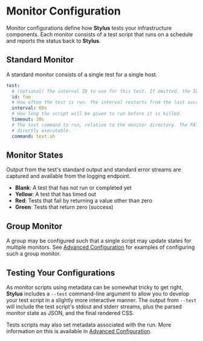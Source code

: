 # Monitor Configuration

Monitor configurations define how **Stylus** tests your infrastructure components. Each monitor consists of a test script that runs on a schedule and reports the status back to **Stylus**.

## Standard Monitor

A standard monitor consists of a single test for a single host.

```yaml
test:
  # (optional) The internal ID to use for this test. If omitted, the ID is inferred from the monitor directory's name.
  id: foo
  # How often the test is run. The interval restarts from the last success or failure of the test.
  interval: 60s
  # How long the script will be given to run before it is killed.
  timeout: 30s
  # The test command to run, relative to the monitor directory. The PATH is not used and the file must be
  # directly executable.
  command: test.sh
```

## Monitor States

Output from the test's standard output and standard error streams are captured and available from the logging endpoint.

- **Blank**: A test that has not run or completed yet
- **Yellow**: A test that has timed out
- **Red**: Tests that fail by returning a value other than zero
- **Green**: Tests that return zero (success)

## Group Monitor

A group may be configured such that a single script may update states for multiple monitors. See [Advanced Configuration](../advanced.md) for examples of configuring such a group monitor.

## Testing Your Configurations

As monitor scripts using metadata can be somewhat tricky to get right, **Stylus** includes a `--test` command-line argument to allow you to develop your test script in a slightly more interactive manner. The output from `--test` will include the test script's stdout and stderr streams, plus the parsed monitor state as JSON, and the final rendered CSS.

Tests scripts may also set metadata associated with the run. More information on this is available in [Advanced Configuration](../advanced.md). 